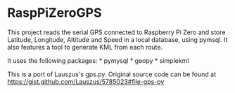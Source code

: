 # RaspPiZeroGPS
This project reads the serial GPS connected to Raspberry Pi Zero and store Latitude, Longitude, Altitude and Speed in a local database, using pymsql. It also features a tool to generate KML from each route.

It uses the following packages:
       * pymysql
       * geopy
       * simplekml

This is a port of Lauszus's gps.py. Original source code can be found at https://gist.github.com/Lauszus/5785023#file-gps-py


